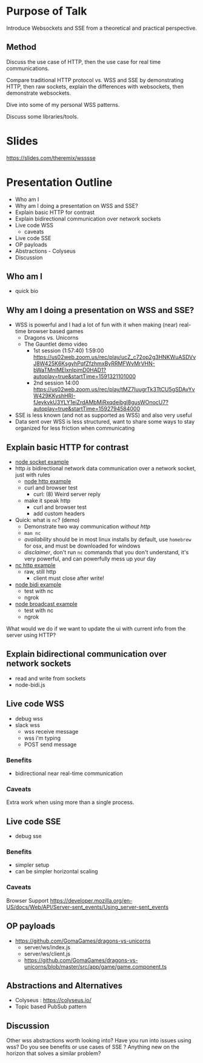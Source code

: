 # Purpose of Talk

Introduce Websockets and SSE from a theoretical and practical perspective.


## Method

Discuss the use case of HTTP, then the use case for real time communications.

Compare traditional HTTP protocol vs. WSS and SSE by demonstrating HTTP, then raw sockets, explain the differences with websockets, then demonstrate websockets.

Dive into some of my personal WSS patterns.

Discuss some libraries/tools.

# Slides

https://slides.com/theremix/wsssse

# Presentation Outline

- Who am I
- Why am I doing a presentation on WSS and SSE?
- Explain basic HTTP for contrast
- Explain bidirectional communication over network sockets
- Live code WSS
    - caveats
- Live code SSE
- OP payloads
- Abstractions - Colyseus
- Discussion

## Who am I

- quick bio

## Why am I doing a presentation on WSS and SSE?

- WSS is powerful and I had a lot of fun with it when making (near) real-time browser based games
    - Dragons vs. Unicorns
    - The Gauntlet demo video
        - 1st session (1:57:40) 1:59:00 https://us02web.zoom.us/rec/play/ucZ_c72op2g3HNKWuASDVvJ8W425K6KsgyhPqfZfzhmxByRRMFWvMrVHN-bWaTMnIMElxnIpimD0HAD1?autoplay=true&startTime=1591321101000
        - 2nd session 14:00 https://us02web.zoom.us/rec/play/tMZ7IuugrTk3TtCU5gSDAvYvW429KKyshHRI-fJeykvkU3YLY1eiZrdAMbMiRxqdeibgl8gusWOnocU7?autoplay=true&startTime=1592794584000
- SSE is less known (and not as supported as WSS) and also very useful
- Data sent over WSS is less structured, want to share some ways to stay organized for less friction when communicating


## Explain basic HTTP for contrast

- [node socket example](./node-socket.js)
- http _is_ bidirectional network data communication over a network socket, just with rules
    - [node http example](./node-http.js)
    - curl and browser test
        - curl: (8) Weird server reply
    - make it speak http
        - curl and browser test
        - add custom headers
- Quick: what is `nc`? (demo)
    - Demonstrate two way communication _without http_
    - `man nc`
    - _availability_ should be in most linux installs by default, use `homebrew` for osx, and must be downloaded for windows
    - _disclaimer_, don't run `nc` commands that you don't understand, it's very powerful, and can powerfully mess up your day
- [nc http example](./nc-http.sh)
    - raw, still http
        - client must close after write!
- [node bidi example](./node-bidi.js)
    - test with nc
    - ngrok
- [node broadcast example](./node-broadcast.js)
    - test with nc
    - ngrok

What would we do if we want to update the ui with current info from the server using HTTP?

## Explain bidirectional communication over network sockets

- read and write from sockets
- node-bidi.js

## Live code WSS

- debug wss
- slack wss
    - wss receive message
    - wss i'm typing
    - POST send message

### Benefits

- bidirectional near real-time communication

### Caveats

Extra work when using more than a single process.



## Live code SSE

- debug sse

### Benefits

- simpler setup
- can be simpler horizontal scaling

### Caveats

Browser Support
https://developer.mozilla.org/en-US/docs/Web/API/Server-sent_events/Using_server-sent_events

## OP payloads

- https://github.com/GomaGames/dragons-vs-unicorns
    - server/ws/index.js
    - server/ws/client.js
    - https://github.com/GomaGames/dragons-vs-unicorns/blob/master/src/app/game/game.component.ts

## Abstractions and Alternatives

- Colyseus : https://colyseus.io/
- Topic based PubSub pattern


## Discussion

Other wss abstractions worth looking into?
Have you run into issues using wss?
Do you see benefits or use cases of SSE ?
Anything new on the horizon that solves a similar problem?

